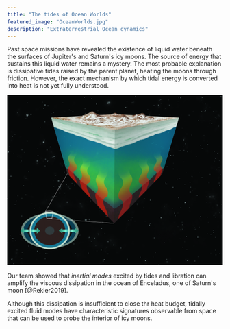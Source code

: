 ```yaml
---
title: "The tides of Ocean Worlds"
featured_image: "OceanWorlds.jpg"
description: "Extraterrestrial Ocean dynamics"
---
```


Past space missions have revealed the existence of liquid water beneath the surfaces of Jupiter's and Saturn's icy moons. The source of energy that sustains this liquid water remains a mystery. The most probable explanation is dissipative tides raised by the parent planet, heating the moons through friction. However, the exact mechanism by which tidal energy is converted into heat is not yet fully understood.

![Tidal forcing of extraterrestrial oceans](/images/OceanWorlds.jpg "Tides heat icy moons oceans through periodic stretching and bending of their solid layers (Illustration after May Jernigan).")

Our team showed that *inertial modes* excited by tides and libration can amplify the viscous dissipation in the ocean of Enceladus, one of Saturn's moon [@Rekier2019]. 

Although this dissipation is insufficient to close thr heat budget, tidally excited fluid modes have characteristic signatures observable from space that can be used to probe the interior of icy moons.